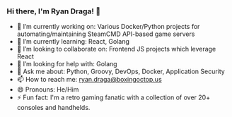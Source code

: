 ### Hi there, I'm Ryan Draga! 👋

- 🔭 I’m currently working on: Various Docker/Python projects for automating/maintaining SteamCMD API-based game servers
- 🌱 I’m currently learning: React, Golang
- 👯 I’m looking to collaborate on: Frontend JS projects which leverage React
- 🤔 I’m looking for help with: Golang
- 💬 Ask me about: Python, Groovy, DevOps, Docker, Application Security
- 📫 How to reach me: ryan.draga@boxingoctop.us
- 😄 Pronouns: He/Him
- ⚡ Fun fact: I'm a retro gaming fanatic with a collection of over 20+ consoles and handhelds.
